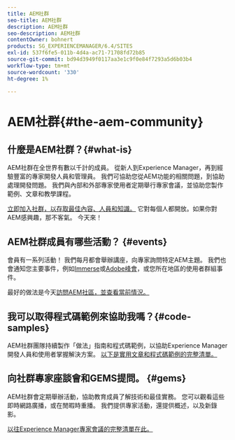 ```yaml
---
title: AEM社群
seo-title: AEM社群
description: AEM社群
seo-description: AEM社群
contentOwner: bohnert
products: SG_EXPERIENCEMANAGER/6.4/SITES
exl-id: 537f6fe5-011b-4d4a-ac71-71708fd72b85
source-git-commit: bd94d3949f0117aa3e1c9f0e84f7293a5d6b03b4
workflow-type: tm+mt
source-wordcount: '330'
ht-degree: 1%

---
```


# AEM社群{#the-aem-community}

## 什麼是AEM社群？{#what-is}

AEM社群在全世界有數以千計的成員。 從新人到Experience Manager，再到經驗豐富的專家開發人員和管理員。  我們可協助您從AEM功能的相關問題，到協助處理開發問題。 我們與內部和外部專家使用者定期舉行專家會議，並協助您製作範例、文章和教學課程。

[立即加入社群，以存取最佳內容、人員和知識。](https://forums.adobe.com/community/experience-cloud/marketing-cloud/experience-manager) 它對每個人都開放。如果你對AEM感興趣，那不客氣。 今天來！

## AEM社群成員有哪些活動？ {#events}

會員有一系列活動！ 我們每月都會舉辦講座，向專家詢問特定AEM主題。 我們也會通知您主要事件，例如[Immerse](http://help-forums.adobe.com/content/adobeforums/en/experience-manager-forum/adobe-experience-manager.topic.html/forum__fb7p-the_immerseagendai.html)或[Adobe峰會](http://summit.adobe.com/na/?promoid=6JMR7JQY&amp;mv=other)，或您所在地區的使用者群組事件。

最好的做法是今天[訪問AEM社區，並查看當前情況。](http://help-forums.adobe.com/content/adobeforums/en/experience-manager-forum/adobe-experience-manager.html)

## 我可以取得程式碼範例來協助我嗎？{#code-samples}

AEM社群團隊持續製作「做法」指南和程式碼範例，以協助Experience Manager開發人員和使用者掌握解決方案。 [以下是實用文章和程式碼範例的完整清單。](https://helpx.adobe.com/experience-manager/topics/how-to.html)

## 向社群專家座談會和GEMS提問。 {#gems}

AEM社群會定期舉辦活動，協助教育成員了解技術和最佳實務。 您可以觀看這些即時網路廣播，或在閒暇時重播。 我們提供專家活動，還提供概述，以及新錄影。

[以往Experience Manager專家會議的完整清單在此。](https://helpx.adobe.com/experience-manager/kt/eseminars/ask-the-expert/atace-index.html)
